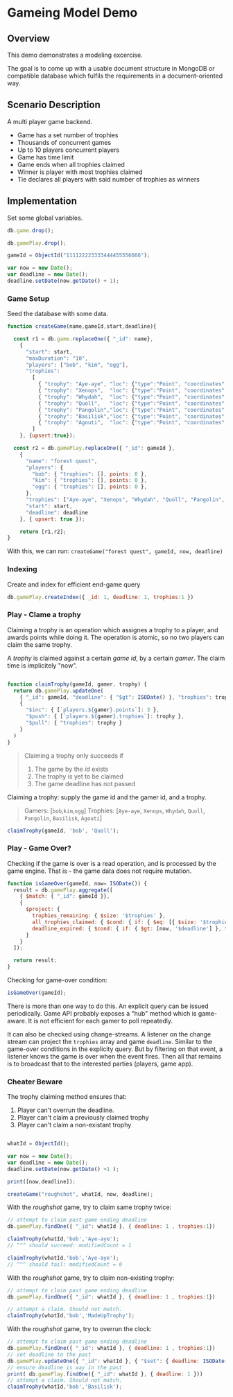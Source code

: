 # Gameing Model Demo

## Overview

This demo demonstrates a modeling excercise.

The goal is to come up with a usable document structure in MongoDB or compatible database which fulfils the requirements in a document-oriented way.

## Scenario Description

A multi player game backend.

- Game has a set number of trophies
- Thousands of concurrent games
- Up to 10 players concurrent players
- Game has time limit
- Game ends when all trophies claimed
- Winner is player with most trophies claimed
- Tie declares all players with said number of trophies as winners

## Implementation

Set some global variables.

```javascript
db.game.drop();

db.gamePlay.drop();

gameId = ObjectId("111122223333444455556666");

var now = new Date();
var deadline = new Date();
deadline.setDate(now.getDate() + 1);
```

### Game Setup

Seed the database with some data.

```javascript
function createGame(name,gameId,start,deadline){

  const r1 = db.game.replaceOne({ "_id": name},
    {
      "start": start,
      "maxDuration": "10",
      "players": ["bob", "kim", "ogg"],
      "trophies":
        [
          { "trophy": "Aye-aye", "loc": {"type":"Point", "coordinates": [ -95.8551,  26.9199]}},
          { "trophy": "Xenops",  "loc": {"type":"Point", "coordinates": [  -6.0638,  37.1360]}},
          { "trophy": "Whydah",  "loc": {"type":"Point", "coordinates": [ -27.5498,  74.7080]}},
          { "trophy": "Quoll",   "loc": {"type":"Point", "coordinates": [ 140.4310,  24.1615]}},
          { "trophy": "Pangolin","loc": {"type":"Point", "coordinates": [  45.1227, -71.4993]}},
          { "trophy": "Basilisk","loc": {"type":"Point", "coordinates": [  97.9106, -86.6222]}},
          { "trophy": "Agouti",  "loc": {"type":"Point", "coordinates": [-161.5984,  -7.8999]} } 
        ]
    }, {upsert:true});

  const r2 = db.gamePlay.replaceOne({ "_id": gameId },
    {
      "name": "forest quest",
      "players": {
        "bob": { "trophies": [], points: 0 },
        "kim": { "trophies": [], points: 0 },
        "ogg": { "trophies": [], points: 0 },
      },
      "trophies": ["Aye-aye", "Xenops", "Whydah", "Quoll", "Pangolin", "Basilisk", "Agouti"],
      "start": start,
      "deadline": deadline
    }, { upsert: true });

    return [r1,r2];
}
```

With this, we can run: `createGame("forest quest", gameId, now, deadline)`

### Indexing

Create and index for efficient end-game query

```javascript
db.gamePlay.createIndex({ _id: 1, deadline: 1, trophies:1 })
```

### Play - Clame a trophy

Claiming a trophy is an operation which assignes a trophy to a player, and awards points while doing it.
The operation is atomic, so no two players can claim the same trophy.

A _trophy_ is claimed against a certain _game id_, by a certain _gamer_. The claim time is implicitely "now".

```javascript

function claimTrophy(gameId, gamer, trophy) {
  return db.gamePlay.updateOne(
    { "_id": gameId, "deadline": { "$gt": ISODate() }, "trophies": trophy },
    {
      "$inc": { [`players.${gamer}.points`]: 3 },
      "$push": { [`players.${gamer}.trophies`]: trophy },
      "$pull": { "trophies": trophy }
    }
  )
}
```

> Claiming a trophy only succeeds if
>
> 1. The game by the _id_ exists
> 1. The trophy is yet to be claimed
> 1. The game deadline has not passed

Claiming a trophy: supply the game id and the gamer id, and a trophy.

> Gamers: [`bob`,`kim`,`ogg`]
> Trophies: [`Aye-aye`, `Xenops`, `Whydah`, `Quoll`, `Pangolin`, `Basilisk`, `Agouti`]

```javascript
claimTrophy(gameId, 'bob', 'Quoll');
```


### Play - Game Over?

Checking if the game is over is a read operation, and is processed by the game engine. That is - the game data does not require mutation.

```javascript
function isGameOver(gameId, now= ISODate()) {
  result = db.gamePlay.aggregate([
    { $match: { "_id": gameId }},
    {
      $project: {
        trophies_remaining: { $size: '$trophies' },
        all_trophies_claimed: { $cond: { if: { $eq: [{ $size: '$trophies' }, 0] }, then: true, else: false } },
        deadline_expired: { $cond: { if: { $gt: [now, '$deadline'] }, then: true, else: false } },
      }
    }
  ]);

  return result;
}
```

Checking for game-over condition:

```javascript
isGameOver(gameId);
```

There is more than one way to do this. An explicit query can be issued periodically. Game API probably exposes a "hub" method which is game-aware. It is not efficient for each gamer to poll repeatedly.

It can also be checked using change-streams. A listener on the change stream can project the `trophies` array and game `deadline`. Similar to the game-over conditions in the explicity query. But by filtering on that event, a listener knows the game is over when the event fires. Then all that remains is to broadcast that to the interested parties (players, game app).

### Cheater Beware

The trophy claiming method ensures that:

1. Player can't overrun the deadline.
1. Player can't claim a previously claimed trophy
1. Player can't claim a non-existant trophy

```javascript

whatId = ObjectId();

var now = new Date();
var deadline = new Date();
deadline.setDate(now.getDate() +1 );

print([now,deadline]);

createGame("roughshot", whatId, now, deadline);
```

With the _roughshot_ game, try to claim same trophy twice:

```javascript
// attempt to claim past game ending deadline
db.gamePlay.findOne({ "_id": whatId }, { deadline: 1 , trophies:1})

claimTrophy(whatId,'bob','Aye-aye');
// ^^^ should succeed: modifiedCount = 1

claimTrophy(whatId,'bob','Aye-aye');
// ^^^ should fail: modifiedCount = 0
```

With the _roughshot_ game, try to claim non-existing trophy:

```javascript
// attempt to claim past game ending deadline
db.gamePlay.findOne({ "_id": whatId }, { deadline: 1 , trophies:1})

// attempt a claim. Should not match.
claimTrophy(whatId,'bob','MadeUpTrophy');

```



With the _roughshot_ game, try to overrun the clock:

```javascript
// attempt to claim past game ending deadline
db.gamePlay.findOne({ "_id": whatId }, { deadline: 1 , trophies:1})
// set deadline to the past
db.gamePlay.updateOne({ "_id": whatId }, { "$set": { deadline: ISODate('1970-01-01') } });
// ensure deadline is way in the past
print( db.gamePlay.findOne({ "_id": whatId }, { deadline: 1 }))
// attempt a claim. Should not match.
claimTrophy(whatId,'bob','Basilisk');
```

